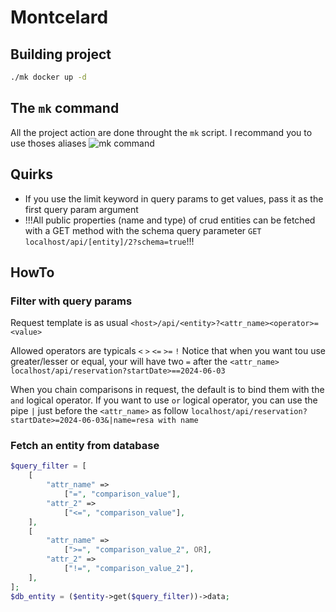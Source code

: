 # Montcelard

## Building project
```sh
./mk docker up -d
```
## The `mk` command
All the project action are done throught the `mk` script.
I recommand you to use thoses aliases 
![mk command](https://github.com/samuel-joly/Montcelard-gen-fiche-technique/blob/main/mk_command.png)

## Quirks

- If you use the limit keyword in query params to get values, pass it as the first query param argument
- !!!All public properties (name and type) of crud entities can be fetched with a GET method with the schema 
query parameter `GET localhost/api/[entity]/2?schema=true`!!!


## HowTo

### Filter with query params
Request template is as usual
`<host>/api/<entity>?<attr_name><operator>=<value>`

Allowed operators are typicals `<` `>` `<=` `>=` `!`
Notice that when you want tou use greater/lesser or equal, your will have two `=` after the `<attr_name>`
```localhost/api/reservation?startDate>==2024-06-03```

When you chain comparisons in request, the default is to bind them with the `and` logical operator.
If you want to use `or` logical operator, you can use the pipe `|` just before the `<attr_name>` as follow
```localhost/api/reservation?startDate>=2024-06-03&|name=resa with name```


### Fetch an entity from database
```php
$query_filter = [
    [
        "attr_name" => 
            ["=", "comparison_value"],
        "attr_2" => 
            ["<=", "comparison_value"],
    ],
    [
        "attr_name" =>
            [">=", "comparison_value_2", OR],
        "attr_2" =>
            ["!=", "comparison_value_2"],
    ],
];
$db_entity = ($entity->get($query_filter))->data;
```
